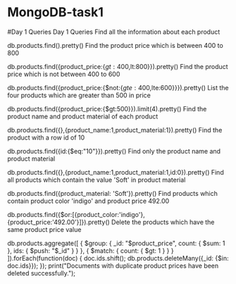 # MongoDB-task1
#Day 1 Queries
Day 1 Queries
Find all the information about each product

db.products.find().pretty()
Find the product price which is between 400 to 800

db.products.find({product_price:{$gt:400,$lt:800}}).pretty()
Find the product price which is not between 400 to 600

db.products.find({product_price:{$not:{$gte:400,$lte:600}}}).pretty()
List the four products which are greater than 500 in price

db.products.find({product_price:{$gt:500}}).limit(4).pretty()
Find the product name and product material of each product

db.products.find({},{product_name:1,product_material:1}).pretty()
Find the product with a row id of 10

db.products.find({id:{$eq:"10"}}).pretty()
Find only the product name and product material

db.products.find({},{product_name:1,product_material:1,id:0}).pretty()
Find all products which contain the value 'Soft' in product material

db.products.find({product_material: 'Soft'}).pretty()
Find products which contain product color 'indigo' and product price 492.00

db.products.find({$or:[{product_color:'indigo'},{product_price:'492.00'}]}).pretty()
Delete the products which have the same product price value

db.products.aggregate([
    {
        $group: {
            _id: "$product_price",
            count: { $sum: 1 },
            ids: { $push: "$_id" }
        }
    },
    {
        $match: {
            count: { $gt: 1 }
        }
    }
]).forEach(function(doc) {
    doc.ids.shift();
    db.products.deleteMany({_id: {$in: doc.ids}});
});
print("Documents with duplicate product prices have been deleted successfully.");
